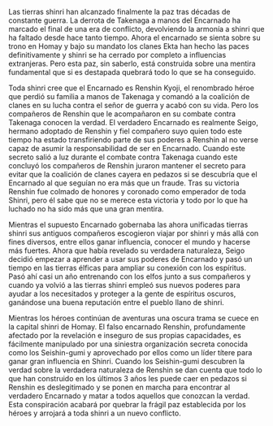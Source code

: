 Las tierras shinri han alcanzado finalmente la paz tras décadas de constante guerra. La derrota de Takenaga a manos del Encarnado ha marcado el final de una era de conflicto, devolviendo la armonía a shinri que ha faltado desde hace tanto tiempo. Ahora el encarnado se sienta sobre su trono en Homay y bajo su mandato los clanes Ekta han hecho las paces definitivamente y shinri se ha cerrado por completo a influencias extranjeras. Pero esta paz, sin saberlo, está construida sobre una mentira fundamental que si es destapada quebrará todo lo que se ha conseguido. 

Toda shinri cree que el Encarnado es Renshin Kyoji, el renombrado héroe que perdió su familia a manos de Takenaga y comandó a la coalición de clanes en su lucha contra el señor de guerra y acabó con su vida. Pero los compañeros de Renshin que le acompañaron en su combate contra Takenaga conocen la verdad. El verdadero Encarnado es realmente Seigo, hermano adoptado de Renshin y fiel compañero suyo quien todo este tiempo ha estado transfiriendo parte de sus poderes a Renshin al no verse capaz de asumir la responsabilidad de ser en Encarnado. Cuando este secreto salió a luz durante el combate contra Takenaga cuando este concluyó los compañeros de Renshin juraron mantener el secreto para evitar que la coalición de clanes cayera en pedazos si se descubría que el Encarnado al que seguían no era más que un fraude. Tras su victoria Renshin fue colmado de honores y coronado como emperador de toda Shinri, pero él sabe que no se merece esta victoria y todo por lo que ha luchado no ha sido más que una gran mentira. 

Mientras el supuesto Encarnado gobernaba las ahora unificadas tierras shinri sus antiguos compañeros escogieron viajar por shinri y más allá con fines diversos, entre ellos ganar influencia, conocer el mundo y hacerse más fuertes. Ahora que había revelado su verdadera naturaleza, Seigo decidió empezar a aprender a usar sus poderes de Encarnado y pasó un tiempo en las tierras élficas para ampliar su conexión con los espíritus. Pasó ahí casi un año entrenando con los elfos junto a sus compañeros y cuando ya volvió a las tierras shinri empleó sus nuevos poderes para ayudar a los necesitados y proteger a la gente de espíritus oscuros, ganándose una buena reputación entre el pueblo llano de shinri. 

Mientras los héroes continúan de aventuras una oscura trama se cuece en la capital shinri de Homay. El falso encarnado Renshin, profundamente afectado por la revelación e inseguro de sus propias capacidades, es fácilmente manipulado por una siniestra organización secreta conocida como los Seishin-gumi y aprovechado por ellos como un líder títere para ganar gran influencia en Shinri. Cuando los Seishin-gumi descubren la verdad sobre la verdadera naturaleza de Renshin se dan cuenta que todo lo que han construido en los últimos 3 años les puede caer en pedazos si Renshin es deslegitimado y se ponen en marcha para encontrar al verdadero Encarnado y matar a todos aquellos que conozcan la verdad. Esta conspiración acabará por quebrar la frágil paz establecida por los héroes y arrojará a toda shinri a un nuevo conflicto.

​																																																			

 